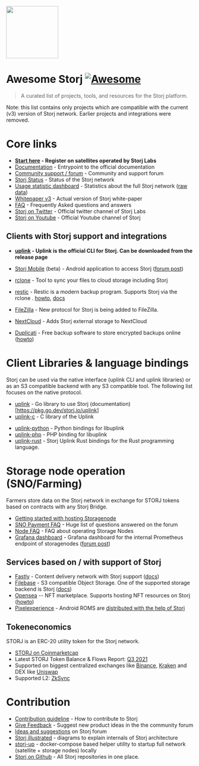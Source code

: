 <img src="https://assets.website-files.com/602eda09fc78afc76e9706b6/60917840ebdae99bf420b0a3_dcs.svg" width="140"/>

# Awesome Storj [![Awesome](https://cdn.rawgit.com/sindresorhus/awesome/d7305f38d29fed78fa85652e3a63e154dd8e8829/media/badge.svg)](https://github.com/sindresorhus/awesome)

> A curated list of projects, tools, and resources for the Storj platform. 

Note: this list contains only projects which are compatible with the current (v3) version of Storj network. Earlier projects and integrations were removed.

# Core links

- **[Start here](https://www.storj.io/) - Register on satellites operated by Storj Labs**
- [Documentation](https://docs.storj.io/dcs/) - Entrypoint to the official documentation
- [Community support / forum](forum.storj.io/) - Community and support forum
- [Storj Status](https://status.storj.io/) - Status of the Storj network
- [Usage statistic dashboard](https://storjstats.info/) - Statistics about the full Storj network ([raw data](https://stats.storjshare.io/))
- [Whitepaper v3](https://storj.io/storj.pdf) - Actual version of Storj white-paper 
- [FAQ](https://docs.storj.io/dcs/support/faqs) - Frequently Asked questions and answers 
- [Storj on Twitter](https://twitter.com/storj/) - Official twitter channel of Storj Labs
- [Storj on Youtube](https://www.youtube.com/c/StorjLabs) - Official Youtube channel of Storj

 ## Clients with Storj support and integrations 

* **[uplink](https://github.com/storj/storj/releases) - Uplink is the official CLI for Storj. Can be downloaded from the release page** 
* [Storj Mobile](https://play.google.com/store/apps/details?id=com.storj_mobile) (beta) - Android application to access Storj ([forum post](https://forum.storj.io/t/storj-mobile-beta-for-android/15578))
* [rclone](https://rclone.org/tardigrade/) - Tool to sync your files to cloud storage including Storj 
* [restic]() - Restic is a modern backup program. Supports Storj via the rclone . [howto](https://docs.storj.io/dcs/how-tos/backup-with-restic), [docs](https://restic.readthedocs.io/en/stable/030_preparing_a_new_repo.html#other-services-via-rclone)

* [FileZilla](https://docs.storj.io/dcs/how-tos/set-up-filezilla-for-decentralized-file-transfer) - New protocol for Storj is being added to FileZilla. 
* [NextCloud](https://apps.nextcloud.com/apps/storj) - Adds Storj external storage to NextCloud 
* [Duplicati](https://www.duplicati.com/) - Free backup software to store encrypted backups online ([howto](https://docs.storj.io/dcs/how-tos/backup-with-duplicati))

# Client Libraries & language bindings

Storj can be used via the native interface (uplink CLI and uplink libraries) or as an S3 compatible backend with any S3 compatible tool. The following list focuses on the native protocol.

- [uplink](https://github.com/storj/uplink) - Go library to use Storj (documentation)[https://pkg.go.dev/storj.io/uplink]
- [uplink-c](https://github.com/storj/uplink-c) - C library of the Uplink

* [uplink-python](https://github.com/storj-thirdparty/uplink-python) - Python bindings for libuplink
* [uplink-php](https://github.com/storj-thirdparty/uplink-php/pull/20#pullrequestreview-818737763) - PHP binding for libuplink
* [uplink-rust](https://github.com/storj-thirdparty/uplink-rust) - Storj Uplink Rust bindings for the Rust programming language.

# Storage node operation (SNO/Farming)

Farmers store data on the Storj network in exchange for STORJ tokens based on contracts with any Storj Bridge.

- [Getting started with hosting Storagenode](https://www.storj.io/host-a-node/)
- [SNO Payment FAQ](https://forum.storj.io/t/sno-payment-mega-faq/16228) - Huge list of questions answered on the forum
- [Node FAQ](https://docs.storj.io/node/resources/faq) - FAQ about operating Storage Nodes
- [Grafana dashboard](https://gist.github.com/littleskunk/b16567743626d9dd33454463a2e8a5d4) - Grafana dashboard for the internal Prometheus endpoint of storagenodes ([forum post](https://forum.storj.io/t/tech-preview-email-alerts-with-grafana-and-prometheus/16156/8))

## Services based on / with support of Storj 

* [Fastly](https://fastly.com) - Content delivery network with Storj support ([docs](https://docs.fastly.com/en/guides/storj-dcs-object-storage))
* [Filebase](https://filebase.com/) - S3 compatible Object Storage. One of the supported storage backend is Storj ([docs](https://docs.filebase.com/what-is-filebase/our-ecosystem/storage-networks/storj#how-do-i-store-data-on-storj-through-filebase))
* [Opensea](https://opensea.io/) -- NFT marketplace. Supports hosting NFT resources on Storj ([howto](https://docs.storj.io/dcs/how-tos/nft-storage))
* [Pixelexperience](https://download.pixelexperience.org/) - Android ROMS are [distributed with the help of Storj](https://www.storj.io/blog/pixelexperience-scales-up-software-distribution-with-storj-dcs)

## Tokeneconomics

STORJ is an ERC-20 utility token for the Storj network.

* [STORJ on Coinmarketcap](https://coinmarketcap.com/currencies/storj/)
* Latest STORJ Token Balance & Flows Report: [Q3 2021](https://storj.io/blog/storj-token-balances-flows-report-q3-2021) 
* Supported on biggest centralized exchanges like [Binance](https://www.binance.com/en), [Kraken](https://www.kraken.com/) and DEX like  [Uniswap](https://app.uniswap.org/#/swap)
* Supported L2: [ZkSync](https://storj-labs.gitbook.io/node/dependencies/storage-node-operator-payout-information/zk-sync-opt-in-for-snos)

# Contribution

- [Contribution guideline](https://github.com/storj/storj/blob/main/CONTRIBUTING.md) - How to contribute to Storj
- [Give Feedback](https://forum.storj.io/c/ideas-and-suggestions/5) - Suggest new product ideas in the the community forum
- [Ideas and suggestions](https://forum.storj.io/c/ideas-and-suggestions/5) on Storj forum
- [Storj illustrated](https://github.com/storj/illustrated) - diagrams to explain internals of Storj architecture
- [storj-up](https://github.com/storj/up) - docker-compose based helper utility to startup full network (satellite + storage nodes) locally
- [Storj on Github](https://github.com/storj) - All Storj repositories in one place.
